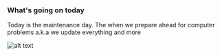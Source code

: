 ### What's going on today 

Today is the maintenance day. The when we prepare ahead for computer problems a.k.a we update everything and more

![alt text](images/thebridge.jpg "Bridge to nowhere")
